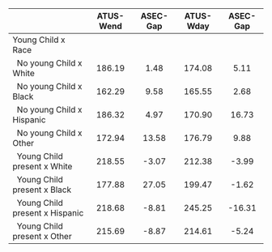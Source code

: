 
|                      |    ATUS-Wend |     ASEC-Gap |    ATUS-Wday |     ASEC-Gap |
| -------------------- | :----------: | :----------: | :----------: | :----------: |
| Young Child x Race   |              |              |              |              |
| &nbsp;&nbsp;No young Child x White |       186.19 |         1.48 |       174.08 |         5.11 |
| &nbsp;&nbsp;No young Child x Black |       162.29 |         9.58 |       165.55 |         2.68 |
| &nbsp;&nbsp;No young Child x Hispanic |       186.32 |         4.97 |       170.90 |        16.73 |
| &nbsp;&nbsp;No young Child x Other |       172.94 |        13.58 |       176.79 |         9.88 |
| &nbsp;&nbsp;Young Child present x White |       218.55 |        -3.07 |       212.38 |        -3.99 |
| &nbsp;&nbsp;Young Child present x Black |       177.88 |        27.05 |       199.47 |        -1.62 |
| &nbsp;&nbsp;Young Child present x Hispanic |       218.68 |        -8.81 |       245.25 |       -16.31 |
| &nbsp;&nbsp;Young Child present x Other |       215.69 |        -8.87 |       214.61 |        -5.24 |

